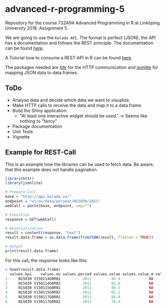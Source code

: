 # advanced-r-programming-5
Repository for the course 732A94 Advanced Programming in R at Linköping University 2018. Assignment 5.

We are going to use the `Kolada API`. The format is perfect (JSON), the API has a documentation and follows the REST principle. The documentation can be found [here](https://www.kolada.se/appspecific/rka/download/api/KoladaSDKv1-dokumentation.pdf).

A Tutorial how to consume a REST-API in R can be found [here](https://www.programmableweb.com/news/how-to-access-any-restful-api-using-r-language/how-to/2017/07/21).

The packages needed are [httr](https://cran.r-project.org/web/packages/httr/index.html) for the HTTP communication and [jsonlite](https://cran.r-project.org/web/packages/jsonlite/index.html) for mapping JSON data to data.frames.

## ToDo
- Analyse data and decide which data we want to visualize.
- Make HTTP calls to receive the data and map it to a data.frame.
- Build the Shiny application
  - "At least one interactive widget should be used." -> Seems like nothing to "fancy"
- Package documentation
- Unit Tests
- Vignette

## Example for REST-Call
This is an example how the libraries can be used to fetch data. Be aware, that this example does not handle pagination.

```r
library(httr)
library(jsonlite)

# Prepare Call
base = "http://api.kolada.se/"
endpoint = "v1/ou/data/peryear/N15030/2011"
webCall = paste(base, endpoint, sep="")

# Execution
response = GET(webCall)

# Deserialization
result = content(response, "text")
result.data.frame = as.data.frame(fromJSON(result, flatten = TRUE))

# Output
print(result.data.frame)
```

For this call, the response looks like this:

```r
> head(result.data.frame)
  values.kpi    values.ou values.period values.value values.value_m values.value_f                                                                   next. count
1     N15030 V150114G0R01          2011         84.4             NA             NA http://api.kolada.se/v1/ou/data/peryear/N15030/2011?page=2&per_page=100   100
2     N15030 V150114G0R02          2011         81.8             NA             NA http://api.kolada.se/v1/ou/data/peryear/N15030/2011?page=2&per_page=100   100
3     N15030 V150115G0R01          2011         84.3             NA             NA http://api.kolada.se/v1/ou/data/peryear/N15030/2011?page=2&per_page=100   100
4     N15030 V150115G0R02          2011         62.1             NA             NA http://api.kolada.se/v1/ou/data/peryear/N15030/2011?page=2&per_page=100   100
5     N15030 V150117G0R01          2011         84.8             NA             NA http://api.kolada.se/v1/ou/data/peryear/N15030/2011?page=2&per_page=100   100
6     N15030 V150117G0R02          2011         76.4             NA             NA http://api.kolada.se/v1/ou/data/peryear/N15030/2011?page=2&per_page=100   100
```
